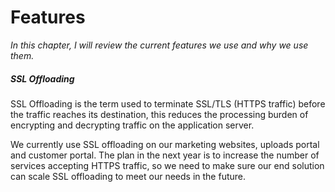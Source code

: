 # Features

_In this chapter, I will review the current features we use and why we use them._

##### SSL Offloading

SSL Offloading is the term used to terminate SSL/TLS (HTTPS traffic) before the traffic reaches its destination, this reduces the processing burden of encrypting and decrypting traffic on the application server.

We currently use SSL offloading on our marketing websites, uploads portal and customer portal. The plan in the next year is to increase the number of services accepting HTTPS traffic, so we need to make sure our end solution can scale SSL offloading to meet our needs in the future.

##### 